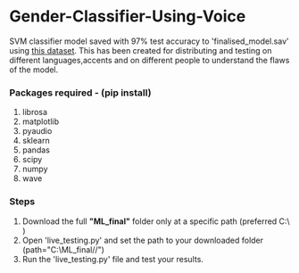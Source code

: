 # Gender-Classifier-Using-Voice

SVM classifier model saved with 97% test accuracy to 'finalised_model.sav' using <a href="http://www.repository.voxforge1.org/downloads/SpeechCorpus/Trunk/Audio/Main/16kHz_16bit/">this dataset</a>.
This has been created for distributing and testing on different languages,accents and on different people to understand the flaws of the model.

### Packages required - (pip install)
 1. librosa
 2. matplotlib
 3. pyaudio
 4. sklearn
 5. pandas
 6. scipy
 7. numpy
 8. wave

### Steps
 1. Download the full <b>"ML_final"</b> folder only at a specific path (preferred C:\ )
 2. Open 'live_testing.py' and set the path to your downloaded folder (path="C:\ML_final//") 
 3. Run the 'live_testing.py' file and test your results.
